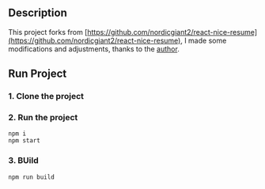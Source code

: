 

## Description
This project forks from [https://github.com/nordicgiant2/react-nice-resume](https://github.com/nordicgiant2/react-nice-resume), I made some modifications and adjustments, thanks to the [author](https://github.com/nordicgiant2).


## Run Project
### 1. Clone the project

### 2. Run the project
```shell
npm i
npm start
```

### 3. BUild
```shell
npm run build
```
